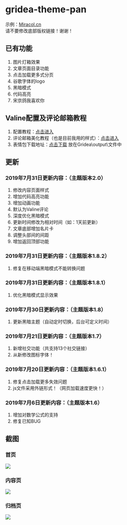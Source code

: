# gridea-theme-pan
示例：[Miracol.cn](https://miracol.cn/)
</br>
请不要修改底部版权链接！谢谢！

## 已有功能
1. 图片灯箱效果
2. 文章页面目录功能
3. 点击加载更多式分页
4. 谷歌字体的logo
5. 黑暗模式
6. 代码高亮
7. 宋京鸽我喜欢你
## Valine配置及评论邮箱教程
1. 配置教程：[点击进入](https://deserts.io/diy-a-comment-system/)
2. 评论邮箱美化教程（也是目前我用的样式）：[点击进入](https://immmmm.com/valine-diy)
3. 表情包下载地址：[点击下载](http://cloud.panjunwen.com/alu.zip) 放在Gridea\output\文件中

## 更新

### 2019年7月31日更新内容：（主题版本2.0）
1. 修改内容页面样式
2. 增加代码高亮功能
3. 增加动画功能
4. 默认为Valine评论
5. 深度优化黑暗模式
6. 更新时间修改为相对时间（如：1天前更新）
7. 文章底部增加名片卡
8. 调整头部间的间距
9. 增加返回顶部功能

### 2019年7月31日更新内容：（主题版本1.8.2）
1. 修复在移动端黑暗模式不能转换问题

### 2019年7月31日更新内容：（主题版本1.8.1）
1. 优化黑暗模式显示效果

### 2019年7月30日更新内容：（主题版本1.8）
1. 更新黑暗主题（自动定时切换，后台可定义时间）

### 2019年7月21日更新内容：（主题版本1.7）
1. 新增社交功能（共支持13个社交链接）
2. 从新修改图标字体！

### 2019年7月20日更新内容：（主题版本1.6.1）
1. 修复点击加载更多失效问题
2. js文件采用外链形式！（网页加载速度更快！）

### 2019年7月6日更新内容：（主题版本1.6）
1. 增加对数学公式的支持
2. 修复已知BUG

## 截图

### 首页
![](https://i.loli.net/2019/07/12/5d287c18dca8a23556.jpg)

### 内容页
![](https://i.loli.net/2019/07/12/5d287c6ee9b2468919.jpg)

### 归档页
![](https://i.loli.net/2019/07/12/5d287c493e00b24265.jpg)
